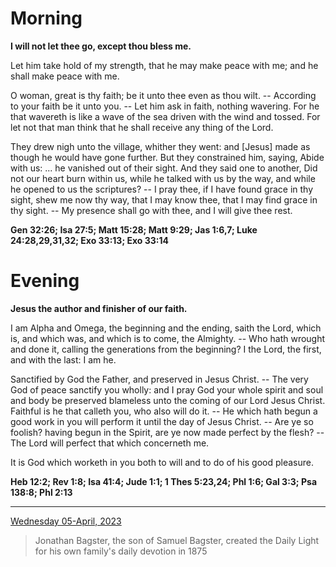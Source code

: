 # Morning

**I will not let thee go, except thou bless me.**
 
Let him take hold of my strength, that he may make peace with me; and he shall make peace with me.
 
O woman, great is thy faith; be it unto thee even as thou wilt. -- According to your faith be it unto you. -- Let him ask in faith, nothing wavering. For he that wavereth is like a wave of the sea driven with the wind and tossed. For let not that man think that he shall receive any thing of the Lord.
 
They drew nigh unto the village, whither they went: and [Jesus] made as though he would have gone further. But they constrained him, saying, Abide with us: ... he vanished out of their sight. And they said one to another, Did not our heart burn within us, while he talked with us by the way, and while he opened to us the scriptures? -- I pray thee, if I have found grace in thy sight, shew me now thy way, that I may know thee, that I may find grace in thy sight. -- My presence shall go with thee, and I will give thee rest.  

**Gen 32:26; Isa 27:5; Matt 15:28; Matt 9:29; Jas 1:6,7; Luke 24:28,29,31,32; Exo 33:13; Exo 33:14**

# Evening

**Jesus the author and finisher of our faith.**
 
I am Alpha and Omega, the beginning and the ending, saith the Lord, which is, and which was, and which is to come, the Almighty. -- Who hath wrought and done it, calling the generations from the beginning? I the Lord, the first, and with the last: I am he.
 
Sanctified by God the Father, and preserved in Jesus Christ. -- The very God of peace sanctify you wholly: and I pray God your whole spirit and soul and body be preserved blameless unto the coming of our Lord Jesus Christ. Faithful is he that calleth you, who also will do it. -- He which hath begun a good work in you will perform it until the day of Jesus Christ. -- Are ye so foolish? having begun in the Spirit, are ye now made perfect by the flesh? -- The Lord will perfect that which concerneth me.
 
It is God which worketh in you both to will and to do of his good pleasure.  

**Heb 12:2; Rev 1:8; Isa 41:4; Jude 1:1; 1 Thes 5:23,24; Phl 1:6; Gal 3:3; Psa 138:8; Phl 2:13**

---

[Wednesday 05-April, 2023](https://t.me/s/daily_light)

> Jonathan Bagster, the son of Samuel Bagster, created the Daily Light for his own family's daily devotion in 1875

